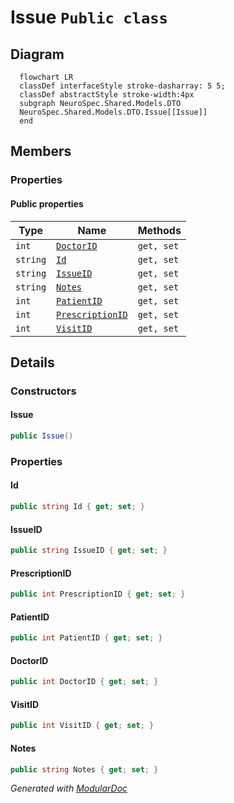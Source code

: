 # Issue `Public class`

## Diagram
```mermaid
  flowchart LR
  classDef interfaceStyle stroke-dasharray: 5 5;
  classDef abstractStyle stroke-width:4px
  subgraph NeuroSpec.Shared.Models.DTO
  NeuroSpec.Shared.Models.DTO.Issue[[Issue]]
  end
```

## Members
### Properties
#### Public  properties
| Type | Name | Methods |
| --- | --- | --- |
| `int` | [`DoctorID`](#doctorid) | `get, set` |
| `string` | [`Id`](#id) | `get, set` |
| `string` | [`IssueID`](#issueid) | `get, set` |
| `string` | [`Notes`](#notes) | `get, set` |
| `int` | [`PatientID`](#patientid) | `get, set` |
| `int` | [`PrescriptionID`](#prescriptionid) | `get, set` |
| `int` | [`VisitID`](#visitid) | `get, set` |

## Details
### Constructors
#### Issue
```csharp
public Issue()
```

### Properties
#### Id
```csharp
public string Id { get; set; }
```

#### IssueID
```csharp
public string IssueID { get; set; }
```

#### PrescriptionID
```csharp
public int PrescriptionID { get; set; }
```

#### PatientID
```csharp
public int PatientID { get; set; }
```

#### DoctorID
```csharp
public int DoctorID { get; set; }
```

#### VisitID
```csharp
public int VisitID { get; set; }
```

#### Notes
```csharp
public string Notes { get; set; }
```

*Generated with* [*ModularDoc*](https://github.com/hailstorm75/ModularDoc)
